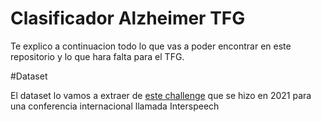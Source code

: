 # Clasificador Alzheimer TFG

Te explico a continuacion todo lo que vas a poder encontrar en este repositorio y lo que hara falta para el TFG. 

#Dataset 

El dataset lo vamos a extraer de [este challenge](https://luzs.gitlab.io/adresso-2021/) que se hizo en 2021 para una conferencia internacional llamada Interspeech 
